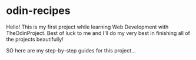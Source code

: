 # odin-recipes
Hello! This is my first project while learning Web Development with TheOdinProject.
Best of luck to me and I'll do my very best in finishing all of the projects beautifully!

SO here are my step-by-step guides for this project...
